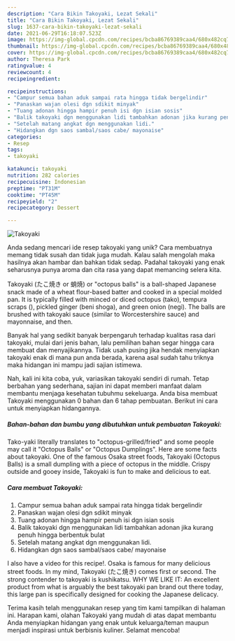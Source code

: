 ```yaml
---
description: "Cara Bikin Takoyaki, Lezat Sekali"
title: "Cara Bikin Takoyaki, Lezat Sekali"
slug: 1637-cara-bikin-takoyaki-lezat-sekali
date: 2021-06-29T16:18:07.523Z
image: https://img-global.cpcdn.com/recipes/bcba86769389caa4/680x482cq70/takoyaki-foto-resep-utama.jpg
thumbnail: https://img-global.cpcdn.com/recipes/bcba86769389caa4/680x482cq70/takoyaki-foto-resep-utama.jpg
cover: https://img-global.cpcdn.com/recipes/bcba86769389caa4/680x482cq70/takoyaki-foto-resep-utama.jpg
author: Theresa Park
ratingvalue: 4
reviewcount: 4
recipeingredient:

recipeinstructions:
- "Campur semua bahan aduk sampai rata hingga tidak bergelindir"
- "Panaskan wajan olesi dgn sdikit minyak"
- "Tuang adonan hingga hampir penuh isi dgn isian sosis"
- "Balik takoyaki dgn menggunakan lidi tambahkan adonan jika kurang penuh hingga berbentuk bulat"
- "Setelah matang angkat dgn menggunakan lidi."
- "Hidangkan dgn saos sambal/saos cabe/ mayonaise"
categories:
- Resep
tags:
- takoyaki

katakunci: takoyaki 
nutrition: 282 calories
recipecuisine: Indonesian
preptime: "PT31M"
cooktime: "PT45M"
recipeyield: "2"
recipecategory: Dessert

---
```



![Takoyaki](https://img-global.cpcdn.com/recipes/bcba86769389caa4/680x482cq70/takoyaki-foto-resep-utama.jpg)

Anda sedang mencari ide resep takoyaki yang unik? Cara membuatnya memang tidak susah dan tidak juga mudah. Kalau salah mengolah maka hasilnya akan hambar dan bahkan tidak sedap. Padahal takoyaki yang enak seharusnya punya aroma dan cita rasa yang dapat memancing selera kita.

Takoyaki (たこ焼き or 蛸焼) or &#34;octopus balls&#34; is a ball-shaped Japanese snack made of a wheat flour-based batter and cooked in a special molded pan. It is typically filled with minced or diced octopus (tako), tempura scraps (), pickled ginger (beni shoga), and green onion (negi). The balls are brushed with takoyaki sauce (similar to Worcestershire sauce) and mayonnaise, and then.

Banyak hal yang sedikit banyak berpengaruh terhadap kualitas rasa dari takoyaki, mulai dari jenis bahan, lalu pemilihan bahan segar hingga cara membuat dan menyajikannya. Tidak usah pusing jika hendak menyiapkan takoyaki enak di mana pun anda berada, karena asal sudah tahu triknya maka hidangan ini mampu jadi sajian istimewa.


Nah, kali ini kita coba, yuk, variasikan takoyaki sendiri di rumah. Tetap berbahan yang sederhana, sajian ini dapat memberi manfaat dalam membantu menjaga kesehatan tubuhmu sekeluarga. Anda bisa membuat Takoyaki menggunakan 0 bahan dan 6 tahap pembuatan. Berikut ini cara untuk menyiapkan hidangannya.

<!--inarticleads1-->

##### Bahan-bahan dan bumbu yang dibutuhkan untuk pembuatan Takoyaki:



Tako-yaki literally translates to &#34;octopus-grilled/fried&#34; and some people may call it &#34;Octopus Balls&#34; or &#34;Octopus Dumplings&#34;. Here are some facts about takoyaki. One of the famous Osaka street foods, Takoyaki (Octopus Balls) is a small dumpling with a piece of octopus in the middle. Crispy outside and gooey inside, Takoyaki is fun to make and delicious to eat. 

<!--inarticleads2-->

##### Cara membuat Takoyaki:

1. Campur semua bahan aduk sampai rata hingga tidak bergelindir
1. Panaskan wajan olesi dgn sdikit minyak
1. Tuang adonan hingga hampir penuh isi dgn isian sosis
1. Balik takoyaki dgn menggunakan lidi tambahkan adonan jika kurang penuh hingga berbentuk bulat
1. Setelah matang angkat dgn menggunakan lidi.
1. Hidangkan dgn saos sambal/saos cabe/ mayonaise


I also have a video for this recipe!. Osaka is famous for many delicious street foods. In my mind, Takoyaki (たこ焼き) comes first or second. The strong contender to takoyaki is kushikatsu. WHY WE LIKE IT: An excellent product from what is arguably the best takoyaki pan brand out there today, this large pan is specifically designed for cooking the Japanese delicacy. 

Terima kasih telah menggunakan resep yang tim kami tampilkan di halaman ini. Harapan kami, olahan Takoyaki yang mudah di atas dapat membantu Anda menyiapkan hidangan yang enak untuk keluarga/teman maupun menjadi inspirasi untuk berbisnis kuliner. Selamat mencoba!
